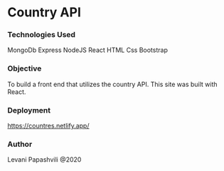 # Country API

### Technologies Used

MongoDb
Express
NodeJS
React
HTML
Css
Bootstrap

### Objective

To build a front end that utilizes the country API. This site was built with React.

### Deployment

https://countres.netlify.app/

### Author

Levani Papashvili @2020


